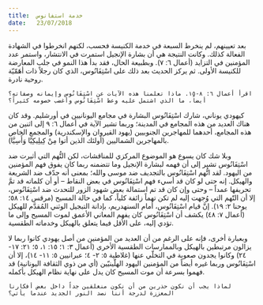 ```yaml
---
title:  خدمة استفانوس
date:   23/07/2018
---
```


بعد تعيينهم، لم ينخرط السبعة في خدمة الكنيسة فحسب، لكنهم انخرطوا في الشهادة الفعالة كذلك. وكانت النتيجة هي أن بشارة الإنجيل استمرت في الانتشار، واستمر عدد المؤمنين في التزايد (أعمال ٦: ٧). وبطبيعة الحال، فقد بدأ هذا النمو في جلب المعارضة للكنيسة الأولى. ثم يركز الحديث بعد ذلك على اسْتِفَانُوس، الذي كان رجلاً ذات أهَمّيّة روحية نادرة.

`اقرأ أعمال ٦: ٨-١٥. ماذا تعلمنا هذه الآيات عن اسْتِفَانُوس وإيمانه وصفاته؟ أيضاً، ما الذي اشتمل عليه وعظ اسْتِفَانُوس وأغضب خصومه كثيراً؟`

كيهودي يوناني، شارك اسْتِفَانُوس البشارة في مجامع اليونانيين في أورشليم. وقد كان هناك العديد من هذه المجامع في المدينة؛ وربما تشير الآية في أعمال ٦: ٩ إلى اثنين من هذه المجامع، أحدهما للمهاجرين الجنوبيين (يهود القيروان والإسكندرية) والمجمع الخاص بالمهاجرين الشماليين (أولئك الذين أتوا مِنْ كِيلِيكِيَّا وَأَسِيَّا).

وبلا شك كان يسوع هو الموضوع المركزي للمناقشات، لكن التُّهم التي أثيرت ضد اسْتِفَانُوس تشير إلى أن فهمه لبشارة الإنجيل وما تتضمنه ربما كان يفوق فهم المؤمنين من اليهود. لقد اتُّهم اسْتِفَانُوس بالتجديف ضد موسى والله؛ بمعنى أنه جدّف ضد الشريعة والهيكل. إنه حتى لو كان قد أسيء فهم اسْتِفَانُوس في بعض النقاط – أو أن كلماته قد تمَّ تحريفها عمداً – وحتى وإن كان قد تم استمالة بعض شهود الزور للتحدث ضد اسْتِفَانُوس، إلا أن التّهم التي وُجهت إليه لم تكن تهماً زائفة كلياً، كما في حالة المسيح (مرقس ١٤: ٥٨؛ يوحنا ٢: ١٩). إنَّ قيام اسْتِفَانُوس، أمام السنهدريم، بإدانة التبجيل الوثني المُقدَّم للهيكل (أعمال ٧: ٤٨) يكشف أن اسْتِفَانُوس كان يفهم المعاني الأعمق لموت المسيح وإلى ما تؤدي إليه، على الأقل فيما يتعلق بالهيكل وخدماته الطقسية.

وبعبارة أخرى، فإنه على الرغم من أن العديد من المؤمنين من أصل يهودي كانوا ربما لا يزالون مرتبطين بالهيكل وبالممارسات الطقسية الأخرى (أعمال ٣: ١؛ ١٥: ١، ٥؛ ٢١: ١٧- ٢٤) وكانوا يجدون صعوبة في التخلّي عنها (غلاطية ٥: ٢- ٤؛ عبرانيين ٥: ١١- ١٤)، إلا أن اسْتِفَانُوس وربما غيره أيضاً من المؤمنين اليهود الهلّينيّين (أي من ذوي الثقافة اليونانية) قد فهموا بسرعة أن موت المسيح كان يدل على نهاية نظام الهيكل بأكمله.

`لماذا يجب أن نكون حذرين من أن نكون منغلقين جداً داخل بعض أفكارنا المعززة لدرجة أننا نصد النور الجديد عندما يأتي؟`